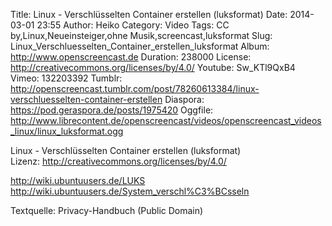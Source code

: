 Title: Linux - Verschlüsselten Container erstellen (luksformat)
Date: 2014-03-01 23:55
Author: Heiko
Category: Video
Tags: CC by,Linux,Neueinsteiger,ohne Musik,screencast,luksformat
Slug: Linux_Verschluesselten_Container_erstellen_luksformat
Album: http://www.openscreencast.de
Duration: 238000
License: http://creativecommons.org/licenses/by/4.0/
Youtube: Sw_KTl9QxB4
Vimeo: 132203392
Tumblr: http://openscreencast.tumblr.com/post/78260613384/linux-verschluesselten-container-erstellen
Diaspora: https://pod.geraspora.de/posts/1975420
Oggfile: http://www.librecontent.de/openscreencast/videos/openscreencast_videos_linux/linux_luksformat.ogg

Linux - Verschlüsselten Container erstellen (luksformat)  
Lizenz: <http://creativecommons.org/licenses/by/4.0/>  
  
<http://wiki.ubuntuusers.de/LUKS>  
<http://wiki.ubuntuusers.de/System_verschl%C3%BCsseln>  
  
Textquelle: Privacy-Handbuch (Public Domain)

